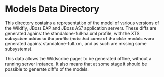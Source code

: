 Models Data Directory
=====================

This directory contains a representation of the model of various versions of the Wildfly, JBoss EAP and JBoss AS7 application
servers. These diffs are generated against the standalone-full-ha.xml profile, with the XTS subsystem added to the profile
(note that some of the older models were generated against standalone-full.xml, and as such are missing some subsystems).

This data allows the Wildscribe pages to be generated offline, without a running server instance. It also means that at some
stage it should be possible to generate diff's of the models.
